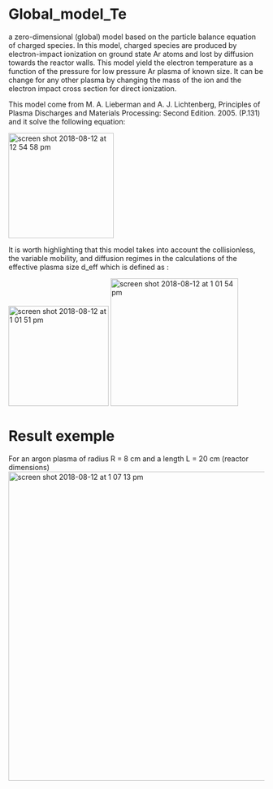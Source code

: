 # Global_model_Te

a zero-dimensional (global) model based on the particle balance equation of charged species. In this model, charged species are produced by electron-impact ionization on ground state Ar atoms and lost by diffusion towards the reactor walls. This model yield the electron temperature as a function of the pressure for low pressure Ar plasma of known size. It can be change for any other plasma by changing the mass of the ion and the electron impact cross section for direct ionization.

This model come from M. A. Lieberman and A. J. Lichtenberg, Principles of Plasma Discharges and Materials Processing: Second Edition. 2005. (P.131) and it solve the following equation:

<img width="207" alt="screen shot 2018-08-12 at 12 54 58 pm" src="https://user-images.githubusercontent.com/33142211/44004360-89f5a032-9e2f-11e8-80f3-75971cd08663.png">


 It is worth highlighting that this model takes into account the collisionless, the variable mobility, and diffusion regimes in the calculations of the effective plasma size d_eff which is defined as :

<img width="197" alt="screen shot 2018-08-12 at 1 01 51 pm" src="https://user-images.githubusercontent.com/33142211/44004385-fb3f50a8-9e2f-11e8-952e-09bfa5ef220b.png">
<img width="251" alt="screen shot 2018-08-12 at 1 01 54 pm" src="https://user-images.githubusercontent.com/33142211/44004386-fcde5d00-9e2f-11e8-8356-ea43b7d99464.png">

# Result exemple
For an argon plasma of radius R = 8 cm and a length L = 20 cm (reactor dimensions)
<img width="608" alt="screen shot 2018-08-12 at 1 07 13 pm" src="https://user-images.githubusercontent.com/33142211/44004438-bf594444-9e30-11e8-8115-92c5c484cd99.png">
